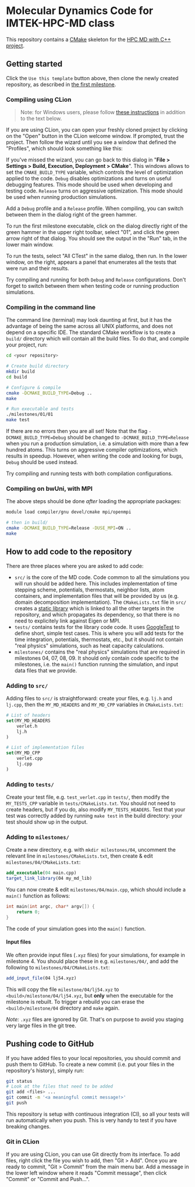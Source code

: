 # Molecular Dynamics Code for IMTEK-HPC-MD class

This repository contains a [CMake](https://cmake.org/) skeleton for the [HPC MD
with C++
project](https://imtek-simulation.github.io/MolecularDynamics/_project/general_remarks.html).

## Getting started

Click the `Use this template` button above, then clone the newly created
repository, as described in [the first
milestone](https://imtek-simulation.github.io/MolecularDynamics/_project/milestone01.html).

### Compiling using CLion

> Note: for Windows users, please follow [these
> instructions](https://www.jetbrains.com/help/clion/how-to-use-wsl-development-environment-in-product.html)
> in addition to the text below.

If you are using CLion, you can open your freshly cloned project by clicking on
the "Open" button in the CLion welcome window. If prompted, trust the project.
Then follow the wizard until you see a window that defined the "Profiles", which
should look something like this:


If you've missed the wizard, you can go back to this dialog in "**File >
Settings > Build, Execution, Deployment > CMake**". This windows allows to set the
`CMAKE_BUILD_TYPE` variable, which controls the level of optimization applied to
the code. `Debug` disables optimizations and turns on useful debugging features.
This mode should be used when developing and testing code.
`Release` turns on aggressive optimization. This mode should be used when
running production simulations.

Add a `Debug` profile and a `Release` profile. When compiling, you can switch
between them in the dialog right of the green hammer.

To run the first milestone executable, click on the dialog directly right of the
green hammer in the upper right toolbar, select "01", and click
the green arrow right of that dialog. You should see the output in the "Run"
tab, in the lower main window.

To run the tests, select "All CTest" in the same dialog, then run. In the lower
window, on the right, appears a panel that enumerates all the tests that were
run and their results.

Try compiling and running for both `Debug` and `Release` configurations. Don't
forget to switch between them when testing code or running production simulations.

### Compiling in the command line

The command line (terminal) may look daunting at first, but it has the advantage
of being the same across all UNIX platforms, and does not depend on a specific
IDE. The standard CMake workflow is to create a `build/` directory which will
contain all the build files. To do that, and compile your project, run:

```bash
cd <your repository>

# Create build directory
mkdir build
cd build

# Configure & compile
cmake -DCMAKE_BUILD_TYPE=Debug ..
make

# Run executable and tests
./milestones/01/01
make test
```

If there are no errors then you are all set! Note that the flag
`-DCMAKE_BUILD_TYPE=Debug` should be changed to
`-DCMAKE_BUILD_TYPE=Release` when you run a production simulation, i.e. a
simulation with more than a few hundred atoms. This turns on aggressive compiler
optimizations, which results in speedup. However, when writing the code and
looking for bugs, `Debug` should be used instead.

Try compiling and running tests with both compilation configurations.

### Compiling on bwUni, with MPI

The above steps should be done *after* loading the appropriate packages:

```bash
module load compiler/gnu devel/cmake mpi/openmpi

# then in build/
cmake -DCMAKE_BUILD_TYPE=Release -DUSE_MPI=ON ..
make
```

## How to add code to the repository

There are three places where you are asked to add code:

- `src/` is the core of the MD code. Code common to all the simulations you will
  run should be added here. This includes implementation of time stepping
  scheme, potentials, thermostats, neighbor lists, atom containers, and
  implementation files that will be provided by us (e.g. domain decomposition
  implementation). The `CMakeLists.txt` file in `src/` creates a [static
  library](https://en.wikipedia.org/wiki/Static_library) which is linked to all
  the other targets in the repository, and which propagates its dependency, so
  that there is no need to explicitely link against Eigen or MPI.
- `tests/` contains tests for the library code code. It uses
  [GoogleTest](https://google.github.io/googletest/) to define short, simple
  test cases. This is where you will add tests for the time integration,
  potentials, thermostats, etc., but it should not contain "real physics"
  simulations, such as heat capacity calculations.
- `milestones/` contains the "real physics" simulations that are required in
  milestones 04, 07, 08, 09. It should only contain code specific to the
  milestones, i.e. the `main()` function running the simulation, and input data
  files that we provide.

### Adding to `src/`

Adding files to `src/` is straightforward: create your files, e.g. `lj.h` and
`lj.cpp`, then the `MY_MD_HEADERS` and `MY_MD_CPP` variables in
`CMakeLists.txt`:

```cmake
# List of headers
set(MY_MD_HEADERS
    verlet.h
    lj.h
)

# List of implementation files
set(MY_MD_CPP
    verlet.cpp
    lj.cpp
)
```

### Adding to `tests/`

Create your test file, e.g. `test_verlet.cpp` in `tests/`, then modify the
`MY_TESTS_CPP` variable in `tests/CMakeLists.txt`. You should not need to create
headers, but if you do, also modify `MY_TESTS_HEADERS`. Test that your test was
correctly added by running `make test` in the build directory: your test should
show up in the output.

### Adding to `milestones/`

Create a new directory, e.g. with `mkdir milestones/04`, uncomment the relevant
line in `milestones/CMakeLists.txt`, then create & edit
`milestones/04/CMakeLists.txt`:

```cmake
add_executable(04 main.cpp)
target_link_library(04 my_md_lib)
```

You can now create & edit `milestones/04/main.cpp`, which should include a
`main()` function as follows:

```c++
int main(int argc, char* argv[]) {
    return 0;
}
```

The code of your simulation goes into the `main()` function.

#### Input files

We often provide input files (`.xyz` files) for your simulations, for example in
milestone 4. You should place these in e.g. `milestones/04/`, and add the
following to `milestones/04/CMakeLists.txt`:

```cmake
add_input_file(04 lj54.xyz)
```

This will copy the file `milestone/04/lj54.xyz` to
`<build>/milestone/04/lj54.xyz`, but **only** when the executable for the milestone
is rebuilt. To trigger a rebuild you can erase the `<build>/milestone/04`
directory and `make` again.

*Note:* `.xyz` files are ignored by Git. That's on purpose to avoid you staging
very large files in the git tree.

## Pushing code to GitHub

If you have added files to your local repositories, you should commit and push them to
GitHub. To create a new commit (i.e. put your files in the repository's
history), simply run:

```bash
git status
# Look at the files that need to be added
git add <files> ...
git commit -m '<a meaningful commit message!>'
git push
```

This repository is setup with continuous integration (CI), so all your tests
will run automatically when you push. This is very handy to test if you have
breaking changes.

### Git in CLion

If you are using CLion, you can use Git directly from its interface. To add
files, right click the file you wish to add, then "Git > Add". Once you are
ready to commit, "Git > Commit" from the main menu bar. Add a message in the
lower left window where it reads "Commit message", then click "Commit" or
"Commit and Push...".
